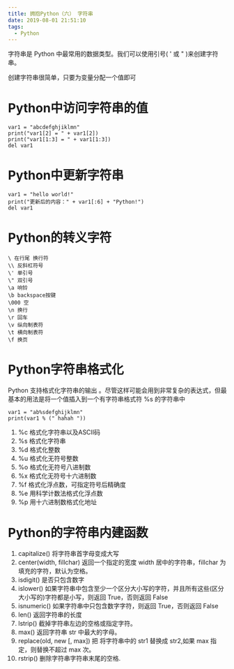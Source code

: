 ```yaml
---
title: 拥抱Python（六） 字符串
date: 2019-08-01 21:51:10
tags:
  - Python
---
```


字符串是 Python 中最常用的数据类型。我们可以使用引号( ' 或 " )来创建字符串。
<!--more-->
创建字符串很简单，只要为变量分配一个值即可

# Python中访问字符串的值
```
var1 = "abcdefghjiklmn"
print("var1[2] = " + var1[2])
print("var1[1:3] = " + var1[1:3])
del var1
```

# Python中更新字符串

```
var1 = "hello world!"
print("更新后的内容：" + var1[:6] + "Python!")
del var1
```

# Python的转义字符

```
\ 在行尾 换行符
\\ 反斜杠符号
\' 单引号
\" 双引号
\a 响铃
\b backspace按键
\000 空
\n 换行
\r 回车
\v 纵向制表符
\t 横向制表符
\f 换页
```

# Python字符串格式化

Python 支持格式化字符串的输出 。尽管这样可能会用到非常复杂的表达式，但最基本的用法是将一个值插入到一个有字符串格式符 %s 的字符串中

```
var1 = "ab%sdefghijklmn"
print(var1 % (" hahah "))
```

1. %c 格式化字符串以及ASCII码
2. %s 格式化字符串
3. %d 格式化整数
4. %u 格式化无符号整数
5. %o 格式化无符号八进制数
6. %x 格式化无符号十六进制数
7. %f 格式化浮点数，可指定符号后精确度
8. %e 用科学计数法格式化浮点数
9. %p 用十六进制数格式化地址

# Python的字符串内建函数

1. capitalize() 将字符串首字母变成大写
2. center(width, fillchar)    返回一个指定的宽度 width 居中的字符串，fillchar 为填充的字符，默认为空格。
3. isdigit()    是否只包含数字
4. islower()    如果字符串中包含至少一个区分大小写的字符，并且所有这些(区分大小写的)字符都是小写，则返回 True，否则返回 False
5. isnumeric()  如果字符串中只包含数字字符，则返回 True，否则返回 False
6. len()        返回字符串的长度
7. lstrip()     截掉字符串左边的空格或指定字符。
8. max()        返回字符串 str 中最大的字母。
9. replace(old, new [, max])     把 将字符串中的 str1 替换成 str2,如果 max 指定，则替换不超过 max 次。
10. rstrip()    删除字符串字符串末尾的空格.

